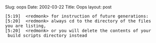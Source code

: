Slug: oops
Date: 2002-03-22
Title: Oops
layout: post

<pre>
[5:19]  &lt;redmonk&gt; for instruction of future generations:
[5:20]  &lt;redmonk&gt; always cd to the directory of the files
you are listing,
[5:20]  &lt;redmonk&gt; or you will delete the contents of your
 build scripts directory instead
</pre>
